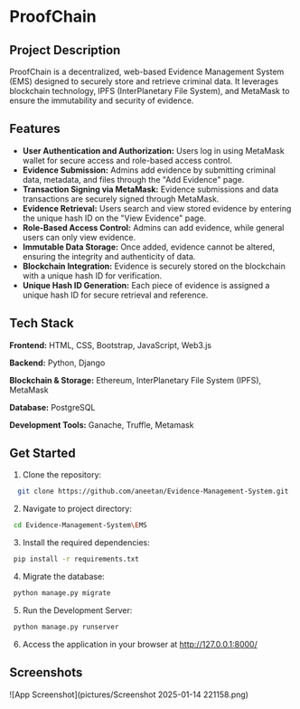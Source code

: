 
# ProofChain


## Project Description
ProofChain is a decentralized, web-based Evidence Management System (EMS) designed to securely store and retrieve criminal data. It leverages blockchain technology, IPFS (InterPlanetary File System), and MetaMask to ensure the immutability and security of evidence. 
## Features
* **User Authentication and Authorization:** Users log in using MetaMask wallet for secure access and role-based access control.
* **Evidence Submission:** Admins add evidence by submitting criminal data, metadata, and files through the "Add Evidence" page.
* **Transaction Signing via MetaMask:** Evidence submissions and data transactions are securely signed through MetaMask.
* **Evidence Retrieval:** Users search and view stored evidence by entering the unique hash ID on the "View Evidence" page.
* **Role-Based Access Control:** Admins can add evidence, while general users can only view evidence.
* **Immutable Data Storage:** Once added, evidence cannot be altered, ensuring the integrity and authenticity of data.
* **Blockchain Integration:** Evidence is securely stored on the blockchain with a unique hash ID for verification.
* **Unique Hash ID Generation:** Each piece of evidence is assigned a unique hash ID for secure retrieval and reference.
## Tech Stack
**Frontend:** HTML, CSS, Bootstrap, JavaScript, Web3.js

**Backend:** Python, Django

**Blockchain & Storage:** Ethereum, InterPlanetary File System (IPFS), MetaMask

**Database:** PostgreSQL

**Development Tools:** Ganache, Truffle, Metamask
## Get Started

1. Clone the repository:

```bash
  git clone https://github.com/aneetan/Evidence-Management-System.git
```
2. Navigate to project directory:

```bash
 cd Evidence-Management-System\EMS
```

3. Install the required dependencies:

```bash
 pip install -r requirements.txt
```
4. Migrate the database:

```bash
 python manage.py migrate
```
5. Run the Development Server:

```bash
 python manage.py runserver
```
6. Access the application in your browser at http://127.0.0.1:8000/ 
## Screenshots

![App Screenshot](pictures/Screenshot 2025-01-14 221158.png)

